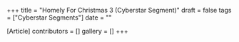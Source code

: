 +++
title = "Homely For Christmas 3 (Cyberstar Segment)"
draft = false
tags = ["Cyberstar Segments"]
date = ""

[Article]
contributors = []
gallery = []
+++